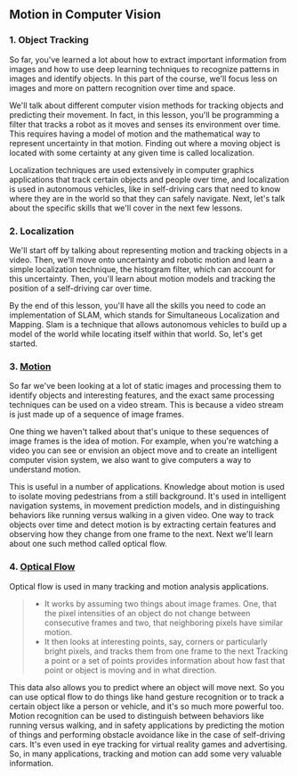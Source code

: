## Motion in Computer Vision

### 1. Object Tracking

So far, you've learned a lot about how to extract important information from images and how to use deep learning techniques to recognize patterns in images and identify objects. In this part of the course, we'll focus less on images and more on pattern recognition over time and space. 

We'll talk about different computer vision methods for tracking objects and predicting their movement. In fact, in this lesson, you'll be programming a filter that tracks a robot as it moves and senses its environment over time. This requires having a model of motion and the mathematical way to represent uncertainty in that motion. Finding out where a moving object is located with some certainty at any given time is called localization. 

Localization techniques are used extensively in computer graphics applications that track certain objects and people over time, and localization is used in autonomous vehicles, like in self-driving cars that need to know where they are in the world so that they can safely navigate. Next, let's talk about the specific skills that we'll cover in the next few lessons.

### 2. Localization

We'll start off by talking about representing motion and tracking objects in a video. Then, we'll move onto uncertainty and robotic motion and learn a simple localization technique, the histogram filter, which can account for this uncertainty. Then, you'll learn about motion models and tracking the position of a self-driving car over time.

By the end of this lesson, you'll have all the skills you need to code an implementation of SLAM, which stands for Simultaneous Localization and Mapping. Slam is a technique that allows autonomous vehicles to build up a model of the world while locating itself within that world. So, let's get started.

### 3. [Motion](https://youtu.be/A-QJf04LBb0)

So far we've been looking at a lot of static images and processing them to identify objects and interesting features, and the exact same processing techniques can be used on a video stream. This is because a video stream is just made up of a sequence of image frames. 

One thing we haven't talked about that's unique to these sequences of image frames is the idea of motion. For example, when you're watching a video you can see or envision an object move and to create an intelligent computer vision system, we also want to give computers a way to understand motion.

This is useful in a number of applications. Knowledge about motion is used to isolate moving pedestrians from a still background. It's used in intelligent navigation systems, in movement prediction models, and in distinguishing behaviors like running versus walking in a given video. One way to track objects over time and detect motion is by extracting certain features and observing how they change from one frame to the next. Next we'll learn about one such method called optical flow.

### 4. [Optical Flow]()

Optical flow is used in many tracking and motion analysis applications. 

> * It works by assuming two things about image frames. One, that the pixel intensities of an object do not change between 
> consecutive frames and two, that neighboring pixels have similar motion.
> * It then looks at interesting points, say, corners or particularly bright pixels, and tracks them from one frame to the next
> Tracking a point or a set of points provides information about how fast that point or object is moving and in what direction. 

This data also allows you to predict where an object will move next. So you can use optical flow to do things like hand gesture recognition or to track a certain object like a person or vehicle, and it's so much more powerful too. Motion recognition can be used to distinguish between behaviors like running versus walking, and in safety applications by predicting the motion of things and performing obstacle avoidance like in the case of self-driving cars. It's even used in eye tracking for virtual reality games and advertising. So, in many applications, tracking and motion can add some very valuable information.
